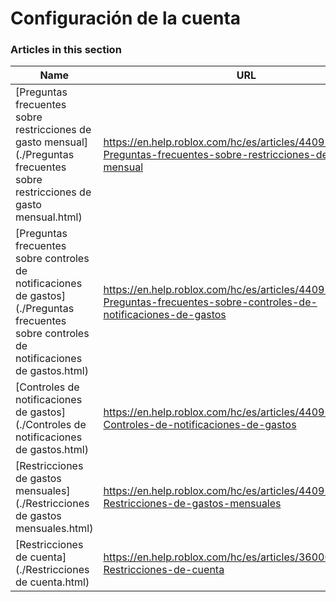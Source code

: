 # Configuración de la cuenta  
### Articles in this section
Name|URL
-|-
[Preguntas frecuentes sobre restricciones de gasto mensual](./Preguntas frecuentes sobre restricciones de gasto mensual.html) |https://en.help.roblox.com/hc/es/articles/4409558125460-Preguntas-frecuentes-sobre-restricciones-de-gasto-mensual
[Preguntas frecuentes sobre controles de notificaciones de gastos](./Preguntas frecuentes sobre controles de notificaciones de gastos.html) |https://en.help.roblox.com/hc/es/articles/4409296123796-Preguntas-frecuentes-sobre-controles-de-notificaciones-de-gastos
[Controles de notificaciones de gastos](./Controles de notificaciones de gastos.html) |https://en.help.roblox.com/hc/es/articles/4409139163412-Controles-de-notificaciones-de-gastos
[Restricciones de gastos mensuales](./Restricciones de gastos mensuales.html) |https://en.help.roblox.com/hc/es/articles/4409125091348-Restricciones-de-gastos-mensuales
[Restricciones de cuenta](./Restricciones de cuenta.html) |https://en.help.roblox.com/hc/es/articles/360000375686-Restricciones-de-cuenta